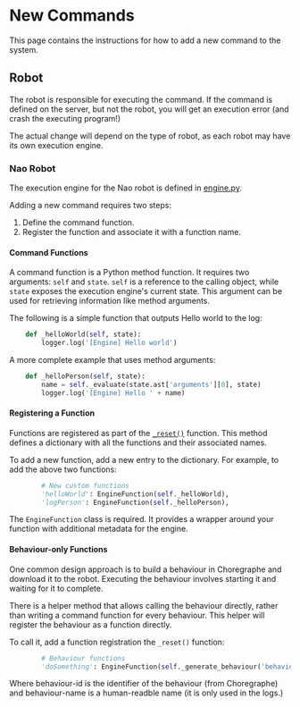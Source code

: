 # New Commands

This page contains the instructions for how to add a new command to the system.

## Robot

The robot is responsible for executing the command. If the command is defined on the server, but not the robot, you will get an execution error (and crash the executing program!)

The actual change will depend on the type of robot, as each robot may have its own execution engine.

### Nao Robot

The execution engine for the Nao robot is defined in [engine.py](../Robots/nao/engine.py).

Adding a new command requires two steps:
1. Define the command function.
1. Register the function and associate it with a function name.

#### Command Functions

A command function is a Python method function. It requires two arguments: `self` and `state`. `self` is a reference to the calling object, while `state` exposes the execution engine's current state. This argument can be used for retrieving information like method arguments.

The following is a simple function that outputs Hello world to the log:

```python
    def _helloWorld(self, state):
        logger.log('[Engine] Hello world')
```

A more complete example that uses method arguments:

```python
    def _helloPerson(self, state):
        name = self._evaluate(state.ast['arguments'][0], state)
        logger.log('[Engine] Hello ' + name)
```

#### Registering a Function

Functions are registered as part of the [`_reset()`](../Robots/nao/engine.py#L221) function. This method defines a dictionary with all the functions and their associated names.

To add a new function, add a new entry to the dictionary. For example, to add the above two functions:

```python
        # New custom functions
        'helloWorld': EngineFunction(self._helloWorld),
        'logPerson': EngineFunction(self._helloPerson),
```

The `EngineFunction` class is required. It provides a wrapper around your function with additional metadata for the engine.

#### Behaviour-only Functions

One common design approach is to build a behaviour in Choregraphe and download it to the robot. Executing the behaviour involves starting it and waiting for it to complete.

There is a helper method that allows calling the behaviour directly, rather than writing a command function for every behaviour. This helper will register the behaviour as a function directly.

To call it, add a function registration the `_reset()` function:
``` python
        # Behaviour functions
        'doSomething': EngineFunction(self._generate_behaviour('behaviour-name', 'behaviour-id')),
```

Where behaviour-id is the identifier of the behaviour (from Choregraphe) and behaviour-name is a human-readble name (it is only used in the logs.)
